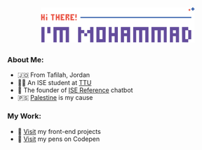 <h1 align='center'>
    <img src='./logo.svg' height='80px'>
</h1>

### About Me:
* 🇯🇴 From Tafilah, Jordan
* 👨‍🎓 An ISE student at [TTU](http://www.ttu.edu.jo)
* 🦾 The founder of [ISE Reference](https://t.me/ise_reference_bot) chatbot
* 🇵🇸 [Palestine](https://twitter.com/hashtag/FreePalestine) is my cause

### My Work:
- 🚀 [Visit](https://github.com/mohammadjarabah/front-end-projects) my front-end projects
- 🌱 [Visit](https://codepen.io/mohammadjarabah) my pens on Codepen
<!-- - ⭐ [Visit]() my personal website -->
